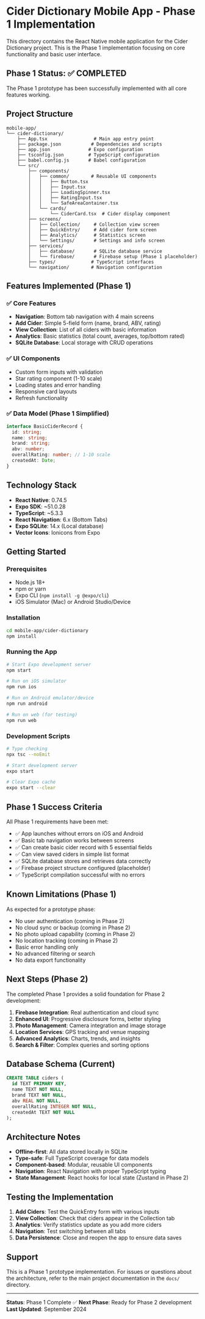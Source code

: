 # Cider Dictionary Mobile App - Phase 1 Implementation

This directory contains the React Native mobile application for the Cider Dictionary project. This is the Phase 1 implementation focusing on core functionality and basic user interface.

## Phase 1 Status: ✅ COMPLETED

The Phase 1 prototype has been successfully implemented with all core features working.

## Project Structure

```
mobile-app/
└── cider-dictionary/
    ├── App.tsx                 # Main app entry point
    ├── package.json           # Dependencies and scripts
    ├── app.json              # Expo configuration
    ├── tsconfig.json         # TypeScript configuration
    ├── babel.config.js       # Babel configuration
    └── src/
        ├── components/
        │   ├── common/        # Reusable UI components
        │   │   ├── Button.tsx
        │   │   ├── Input.tsx
        │   │   ├── LoadingSpinner.tsx
        │   │   ├── RatingInput.tsx
        │   │   └── SafeAreaContainer.tsx
        │   └── cards/
        │       └── CiderCard.tsx  # Cider display component
        ├── screens/
        │   ├── Collection/     # Collection view screen
        │   ├── QuickEntry/     # Add cider form screen
        │   ├── Analytics/      # Statistics screen
        │   └── Settings/       # Settings and info screen
        ├── services/
        │   ├── database/       # SQLite database service
        │   └── firebase/       # Firebase setup (Phase 1 placeholder)
        ├── types/             # TypeScript interfaces
        └── navigation/        # Navigation configuration
```

## Features Implemented (Phase 1)

### ✅ Core Features
- **Navigation**: Bottom tab navigation with 4 main screens
- **Add Cider**: Simple 5-field form (name, brand, ABV, rating)
- **View Collection**: List of all ciders with basic information
- **Analytics**: Basic statistics (total count, averages, top/bottom rated)
- **SQLite Database**: Local storage with CRUD operations

### ✅ UI Components
- Custom form inputs with validation
- Star rating component (1-10 scale)
- Loading states and error handling
- Responsive card layouts
- Refresh functionality

### ✅ Data Model (Phase 1 Simplified)
```typescript
interface BasicCiderRecord {
  id: string;
  name: string;
  brand: string;
  abv: number;
  overallRating: number; // 1-10 scale
  createdAt: Date;
}
```

## Technology Stack

- **React Native**: 0.74.5
- **Expo SDK**: ~51.0.28
- **TypeScript**: ~5.3.3
- **React Navigation**: 6.x (Bottom Tabs)
- **Expo SQLite**: 14.x (Local database)
- **Vector Icons**: Ionicons from Expo

## Getting Started

### Prerequisites
- Node.js 18+
- npm or yarn
- Expo CLI (`npm install -g @expo/cli`)
- iOS Simulator (Mac) or Android Studio/Device

### Installation

```bash
cd mobile-app/cider-dictionary
npm install
```

### Running the App

```bash
# Start Expo development server
npm start

# Run on iOS simulator
npm run ios

# Run on Android emulator/device
npm run android

# Run on web (for testing)
npm run web
```

### Development Scripts

```bash
# Type checking
npx tsc --noEmit

# Start development server
expo start

# Clear Expo cache
expo start --clear
```

## Phase 1 Success Criteria

All Phase 1 requirements have been met:

- ✅ App launches without errors on iOS and Android
- ✅ Basic tab navigation works between screens
- ✅ Can create basic cider record with 5 essential fields
- ✅ Can view saved ciders in simple list format
- ✅ SQLite database stores and retrieves data correctly
- ✅ Firebase project structure configured (placeholder)
- ✅ TypeScript compilation successful with no errors

## Known Limitations (Phase 1)

As expected for a prototype phase:
- No user authentication (coming in Phase 2)
- No cloud sync or backup (coming in Phase 2)
- No photo upload capability (coming in Phase 2)
- No location tracking (coming in Phase 2)
- Basic error handling only
- No advanced filtering or search
- No data export functionality

## Next Steps (Phase 2)

The completed Phase 1 provides a solid foundation for Phase 2 development:

1. **Firebase Integration**: Real authentication and cloud sync
2. **Enhanced UI**: Progressive disclosure forms, better styling
3. **Photo Management**: Camera integration and image storage
4. **Location Services**: GPS tracking and venue mapping
5. **Advanced Analytics**: Charts, trends, and insights
6. **Search & Filter**: Complex queries and sorting options

## Database Schema (Current)

```sql
CREATE TABLE ciders (
  id TEXT PRIMARY KEY,
  name TEXT NOT NULL,
  brand TEXT NOT NULL,
  abv REAL NOT NULL,
  overallRating INTEGER NOT NULL,
  createdAt TEXT NOT NULL
);
```

## Architecture Notes

- **Offline-first**: All data stored locally in SQLite
- **Type-safe**: Full TypeScript coverage for data models
- **Component-based**: Modular, reusable UI components
- **Navigation**: React Navigation with proper TypeScript typing
- **State Management**: React hooks for local state (Zustand in Phase 2)

## Testing the Implementation

1. **Add Ciders**: Test the QuickEntry form with various inputs
2. **View Collection**: Check that ciders appear in the Collection tab
3. **Analytics**: Verify statistics update as you add more ciders
4. **Navigation**: Test switching between all tabs
5. **Data Persistence**: Close and reopen the app to ensure data saves

## Support

This is a Phase 1 prototype implementation. For issues or questions about the architecture, refer to the main project documentation in the `docs/` directory.

---

**Status**: Phase 1 Complete ✅
**Next Phase**: Ready for Phase 2 development
**Last Updated**: September 2024